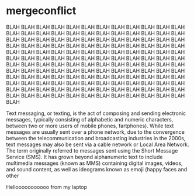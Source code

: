 # mergeconflict

BLAH BLAH BLAH BLAH BLAH 
BLAH BLAH BLAH BLAH BLAH 
BLAH BLAH BLAH BLAH BLAH 
BLAH BLAH BLAH BLAH BLAH 
BLAH BLAH BLAH BLAH BLAH 
BLAH BLAH BLAH BLAH BLAH 
BLAH BLAH BLAH BLAH BLAH 
BLAH BLAH BLAH BLAH BLAH 
BLAH BLAH BLAH BLAH BLAH 
BLAH BLAH BLAH BLAH BLAH 
BLAH BLAH BLAH BLAH BLAH 
BLAH BLAH BLAH BLAH BLAH 
BLAH BLAH BLAH BLAH BLAH 
BLAH BLAH BLAH BLAH BLAH 
BLAH BLAH BLAH BLAH BLAH 
BLAH BLAH BLAH BLAH BLAH 
BLAH BLAH BLAH BLAH BLAH 
BLAH BLAH BLAH BLAH BLAH 
BLAH BLAH BLAH BLAH BLAH 
BLAH BLAH BLAH BLAH BLAH 
BLAH BLAH BLAH BLAH BLAH 
BLAH BLAH BLAH BLAH BLAH 
BLAH BLAH BLAH BLAH BLAH 
BLAH BLAH BLAH BLAH BLAH 
BLAH BLAH BLAH BLAH BLAH 
BLAH BLAH BLAH BLAH BLAH 
BLAH BLAH BLAH BLAH BLAH 
BLAH BLAH BLAH BLAH BLAH 
BLAH BLAH BLAH BLAH BLAH 

Text messaging, or texting, is the act of composing and sending electronic messages, typically consisting of alphabetic and numeric characters, between two or more users of mobile phones, fartphones). While text messages are usually sent over a phone network, due to the convergence between the telecommunication and broadcasting industries in the 2000s, text messages may also be sent via a cable network or Local Area Network. The term originally referred to messages sent using the Short Message Service (SMS). It has grown beyond alphanumeric text to include multimedia messages (known as MMS) containing digital images, videos, and sound content, as well as ideograms known as emoji (happy faces and other 



Hellooooooooooo from my laptop
